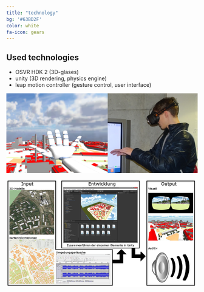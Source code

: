 ```yaml
---
title: "technology"
bg: '#63BD2F'
color: white
fa-icon: gears
---
```


## Used technologies

- OSVR HDK 2 (3D-glases)
- unity (3D rendering, physics engine)
- leap motion controller (gesture control, user interface)


![imersiv](img/huvis_imersiv.png)

![huvis_tec](img/huvis_tec.png)


